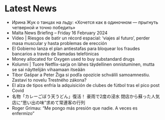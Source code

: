 # Latest News
-  Ирина Жук о танцах на льду: «Хочется как в одиночном — прыгнуть четверной и точно победить»
-  Malta News Briefing – Friday 16 February 2024
-  Vídeo | Riesgos de batir un récord espacial: ‘viajes al futuro’, perder masa muscular y hasta problemas de erección
-  El Gobierno lanza el plan antiestafas para bloquear los fraudes bancarios a través de llamadas telefónicas
-  Money allocated for Oxygen used to buy substandard drugs
-  Kolumni | Tuore Netflix-sarja on lähes täydellinen onnistuminen, mutta se sai näyttelijän vihaamaan itseään
-  Tibor Gašpar a Peter Žiga si podľa opozície schválili samoamnestiu. Zastaví to novelu Trestného zákona?
-  El alza de tipos enfría la adquisición de clubes de fútbol tras el pico post Covid
-  名物「カレーごぼう天うどん」復活！ 豪雨で2度の浸水 閉店から蘇った人気店に“思い出の味”求めて常連客の行列
-  Roger Grimau: “Me pongo más presión que nadie. A veces es enfermizo”
